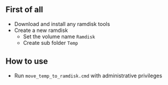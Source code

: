## First of all
- Download and install any ramdisk tools
- Create a new ramdisk
    - Set the volume name `Ramdisk`
    - Create sub folder `Temp`
## How to use
- Run `move_temp_to_ramdisk.cmd` with administrative privileges
